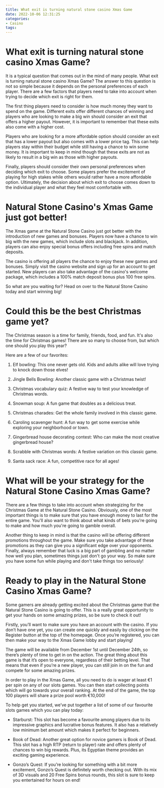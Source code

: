 ```yaml
---
title: What exit is turning natural stone casino Xmas Game
date: 2022-10-06 12:31:25
categories:
- Casino
tags:
---
```



#  What exit is turning natural stone casino Xmas Game?

It is a typical question that comes out in the mind of many people. What exit is turning natural stone casino Xmas Game? The answer to this question is not so simple because it depends on the personal preferences of each player. There are a few factors that players need to take into account when trying to decide which exit is right for them.

The first thing players need to consider is how much money they want to spend on the game. Different exits offer different chances of winning and players who are looking to make a big win should consider an exit that offers a higher payout. However, it is important to remember that these exits also come with a higher cost.

Players who are looking for a more affordable option should consider an exit that has a lower payout but also comes with a lower price tag. This can help players stay within their budget while still having a chance to win some money. It is important to keep in mind though that these exits are not as likely to result in a big win as those with higher payouts.

Finally, players should consider their own personal preferences when deciding which exit to choose. Some players prefer the excitement of playing for high stakes while others would rather have a more affordable option. Ultimately, the decision about which exit to choose comes down to the individual player and what they feel most comfortable with.

#  Natural Stone Casino's Xmas Game just got better!

The Xmas game at the Natural Stone Casino just got better with the introduction of new games and bonuses. Players now have a chance to win big with the new games, which include slots and blackjack. In addition, players can also enjoy special bonus offers including free spins and match deposits.

The casino is offering all players the chance to enjoy these new games and bonuses. Simply visit the casino website and sign up for an account to get started. New players can also take advantage of the casino's welcome package, which includes a 100% match deposit bonus plus 100 free spins.

So what are you waiting for? Head on over to the Natural Stone Casino today and start winning big!

#  Could this be the best Christmas game yet?

The Christmas season is a time for family, friends, food, and fun. It's also the time for Christmas games! There are so many to choose from, but which one should you play this year?

Here are a few of our favorites:

1. Elf bowling: This one never gets old. Kids and adults alike will love trying to knock down those elves!

2. Jingle Bells Bowling: Another classic game with a Christmas twist!

3. Christmas vocabulary quiz: A festive way to test your knowledge of Christmas words.

4. Snowman soup: A fun game that doubles as a delicious treat.

5. Christmas charades: Get the whole family involved in this classic game.

6. Caroling scavenger hunt: A fun way to get some exercise while exploring your neighborhood or town.

7. Gingerbread house decorating contest: Who can make the most creative gingerbread house?

8. Scrabble with Christmas words: A festive variation on this classic game.

9. Santa sack race: A fun, competitive race for all ages!

#  What will be your strategy for the Natural Stone Casino Xmas Game?

There are a few things to take into account when strategizing for the Christmas Game at the Natural Stone Casino. Obviously, one of the most important things is to make sure that you have enough money to last for the entire game. You'll also want to think about what kinds of bets you're going to make and how much you're going to gamble overall.

Another thing to keep in mind is that the casino will be offering different promotions throughout the game. Make sure you take advantage of these promotions as they can give you a significant edge over your opponents. Finally, always remember that luck is a big part of gambling and no matter how well you plan, sometimes things just don't go your way. So make sure you have some fun while playing and don't take things too seriously!

#  Ready to play in the Natural Stone Casino Xmas Game?

Some gamers are already getting excited about the Christmas game that the Natural Stone Casino is going to offer. This is a really great opportunity to get your hands on some amazing prizes, so be sure to check it out!

Firstly, you’ll want to make sure you have an account with the casino. If you don’t have one yet, you can create one quickly and easily by clicking on the Register button at the top of the homepage. Once you’re registered, you can then make your way to the Xmas Game lobby and start playing!

The game will be available from December 1st until December 24th, so there’s plenty of time to get in on the action. The great thing about this game is that it’s open to everyone, regardless of their betting level. That means that even if you’re a new player, you can still join in on the fun and compete for some amazing prizes.

In order to play in the Xmas Game, all you need to do is wager at least €1 per spin on any of our slots games. You can then start collecting points which will go towards your overall ranking. At the end of the game, the top 100 players will share a prize pool worth €10,000!

To help get you started, we’ve put together a list of some of our favourite slots games which you can play today:

- Starburst: This slot has become a favourite among players due to its impressive graphics and lucrative bonus features. It also has a relatively low minimum bet amount which makes it perfect for beginners.

- Book of Dead: Another great option for novice gamers is Book of Dead. This slot has a high RTP (return to player) rate and offers plenty of chances to win big rewards. Plus, its Egyptian theme provides an exciting gaming experience.

- Gonzo’s Quest: If you’re looking for something with a bit more excitement, Gonzo’s Quest is definitely worth checking out. With its mix of 3D visuals and 20 Free Spins bonus rounds, this slot is sure to keep you entertained for hours on end!